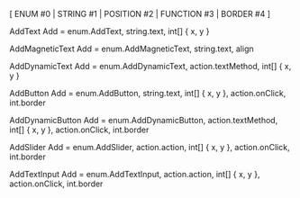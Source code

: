   [       ENUM #0                  | STRING #1        | POSITION #2   | FUNCTION #3   | BORDER #4  ]  

AddText
    Add = enum.AddText,              string.text,       int[] { x, y }

AddMagneticText
    Add = enum.AddMagneticText,      string.text,       align

AddDynamicText
    Add = enum.AddDynamicText,       action.textMethod, int[] { x, y }

AddButton
    Add = enum.AddButton,            string.text,       int[] { x, y }, action.onClick, int.border

AddDynamicButton
    Add = enum.AddDynamicButton,     action.textMethod, int[] { x, y }, action.onClick, int.border

AddSlider
    Add = enum.AddSlider,            action.action,     int[] { x, y }, action.onClick, int.border

AddTextInput
    Add = enum.AddTextInput,         action.action,     int[] { x, y }, action.onClick, int.border